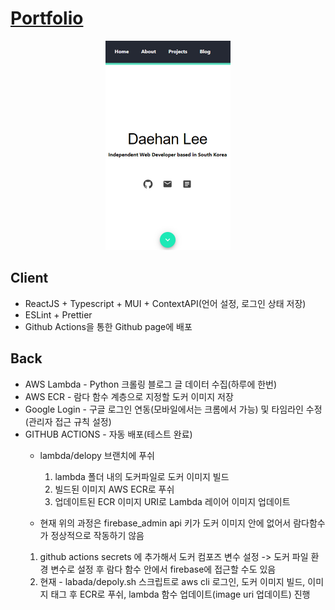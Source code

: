 # [Portfolio](https://daehan0226.github.io/portfolio/)
<p align="center">
    <a href="https://daehan0226.github.io/portfolio/">
        <img src="https://github.com/daehan0226/portfolio/blob/main/client/public/images/project_portfolio_1.png" alt="portfolio" width="200"/>
    </a>
</p>

## Client
* ReactJS + Typescript + MUI + ContextAPI(언어 설정, 로그인 상태 저장)
* ESLint + Prettier
* Github Actions을 통한 Github page에 배포 

## Back
* AWS Lambda - Python 크롤링 블로그 글 데이터 수집(하루에 한번)
* AWS ECR - 람다 함수 계층으로 지정할 도커 이미지 저장
* Google Login - 구글 로그인 연동(모바일에서는 크롬에서 가능) 및 타임라인 수정(관리자 접근 규칙 설정)
* GITHUB ACTIONS - 자동 배포(테스트 완료)
  * lambda/delopy 브랜치에 푸쉬
    1. lambda 폴더 내의 도커파일로 도커 이미지 빌드
    2. 빌드된 이미지 AWS ECR로 푸쉬
    3. 업데이트된 ECR 이미지 URI로 Lambda 레이어 이미지 업데이트

   * 현재 위의 과정은 firebase_admin api 키가 도커 이미지 안에 없어서 람다함수가 정상적으로 작동하기 않음
    1. github actions secrets 에 추가해서 도커 컴포즈 변수 설정 -> 도커 파일 환경 변수로 설정 후 람다 함수 안에서 firebase에 접근할 수도 있음
    2. 현재 - labada/depoly.sh 스크립트로 aws cli 로그인, 도커 이미지 빌드, 이미지 태그 후 ECR로 푸쉬, lambda 함수 업데이트(image uri 업데이트) 진행
